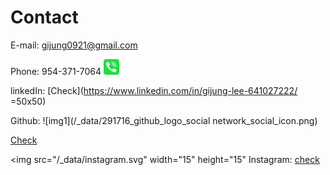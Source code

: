 # Contact

E-mail: gijung0921@gmail.com 

Phone: 954-371-7064 <img src="/_data/phone.svg" width="25" height="25">

linkedIn: [Check](https://www.linkedin.com/in/gijung-lee-641027222/ =50x50)

Github: 
![img1](/_data/291716_github_logo_social network_social_icon.png) 

[Check](https://github.com/GijungLee/)

<img src="/_data/instagram.svg" width="15" height="15" Instagram: [check](https://www.instagram.com/gijung0921/)
